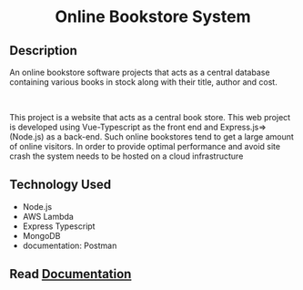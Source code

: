 <div align = center>

# Online Bookstore System

</div>

## Description

<p>
An online bookstore software projects that acts as a central database containing various books in stock along with their title, author and cost.
</p>

<br>

<p>
This project is a website that acts as a central book store. This web project is developed using Vue-Typescript as the front end and Express.js=>(Node.js) as a back-end. Such online bookstores tend to get a large amount of online visitors. In order to provide optimal performance and avoid site crash the system needs to be hosted on a cloud infrastructure
</p>

## Technology Used
- Node.js
- AWS Lambda
- Express Typescript
- MongoDB
- documentation: Postman

## Read <a href="https://github.com/mohamed-elrefai/Online-Bookstore-System/blob/main/Documentation.md">Documentation</a>
